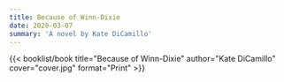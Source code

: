 ```yaml
---
title: Because of Winn-Dixie
date: 2020-03-07
summary: 'A novel by Kate DiCamillo'
---
```


{{< booklist/book
title="Because of Winn-Dixie"
author="Kate DiCamillo"
cover="cover.jpg"
format="Print" >}}

